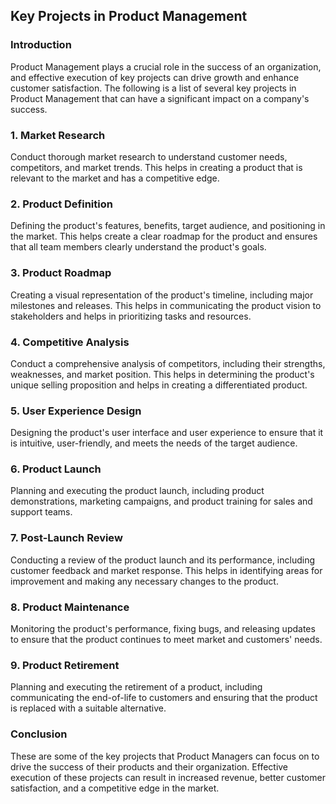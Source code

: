 ## Key Projects in Product Management

### Introduction
Product Management plays a crucial role in the success of an organization, and effective execution of key projects can drive growth and enhance customer satisfaction. The following is a list of several key projects in Product Management that can have a significant impact on a company's success.

### 1. Market Research
Conduct thorough market research to understand customer needs, competitors, and market trends. This helps in creating a product that is relevant to the market and has a competitive edge.

### 2. Product Definition
Defining the product's features, benefits, target audience, and positioning in the market. This helps create a clear roadmap for the product and ensures that all team members clearly understand the product's goals.

### 3. Product Roadmap
Creating a visual representation of the product's timeline, including major milestones and releases. This helps in communicating the product vision to stakeholders and helps in prioritizing tasks and resources.

### 4. Competitive Analysis
Conduct a comprehensive analysis of competitors, including their strengths, weaknesses, and market position. This helps in determining the product's unique selling proposition and helps in creating a differentiated product.

### 5. User Experience Design
Designing the product's user interface and user experience to ensure that it is intuitive, user-friendly, and meets the needs of the target audience.

### 6. Product Launch
Planning and executing the product launch, including product demonstrations, marketing campaigns, and product training for sales and support teams.

### 7. Post-Launch Review
Conducting a review of the product launch and its performance, including customer feedback and market response. This helps in identifying areas for improvement and making any necessary changes to the product.

### 8. Product Maintenance
Monitoring the product's performance, fixing bugs, and releasing updates to ensure that the product continues to meet market and customers' needs.

### 9. Product Retirement
Planning and executing the retirement of a product, including communicating the end-of-life to customers and ensuring that the product is replaced with a suitable alternative.

### Conclusion
These are some of the key projects that Product Managers can focus on to drive the success of their products and their organization. Effective execution of these projects can result in increased revenue, better customer satisfaction, and a competitive edge in the market.
